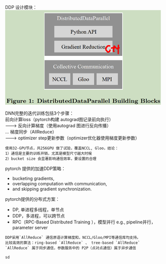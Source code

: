 
DDP 设计模块：
![](https://raw.githubusercontent.com/dufy29/ai-lab/main/pic/a11.png)  

DNN完整的迭代训练包括3个步骤：  
前向计算loss（pytorch构建 autograd图记录前向执行）  
---> 反向计算梯度（使用autograd 图进行反向传播）   
... 梯度同步（AllReduce）     
---> optimizer step更新参数（optimizer优化器使用梯度更新参数）

~~~
使用32-GPU节点，共256GPU 做了试验，覆盖NCCL, Gloo，结论：   
1）通信是主要的训练开销，尤其是模型尺寸越大时候
2）bucket size 会显著影响通信效率，要设置的合理
~~~

pytorch 提供的加速DDP策略： 
- bucketing gradients, 
- overlapping computation with communication,
- and skipping gradient synchronization.

pytorch提供的分布式方案：   
- DP, 单进程多线程，单节点    
- DDP，多进程，可以跨节点     
- RPC（RPC-Based Distributed Training ），模型并行
e.g., pipeline并行，parameter server

~~~
DDP采用`AllReduce` 通信原语计算梯度和，NCCL/Gloo/MPI等通信库均支持。
比较高效的算法：ring-based `AllReduce` 、 tree-based `AllReduce`
`AllReduce` 属于同步通信，参数服务中的 P2P（点对点通信）属于异步通信
~~~

~~~
sd
~~~